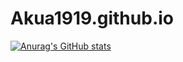 # Akua1919.github.io
[![Anurag's GitHub stats](https://github-readme-stats.vercel.app/api?username=Akua1919)](https://github.com/anuraghazra/github-readme-stats)
